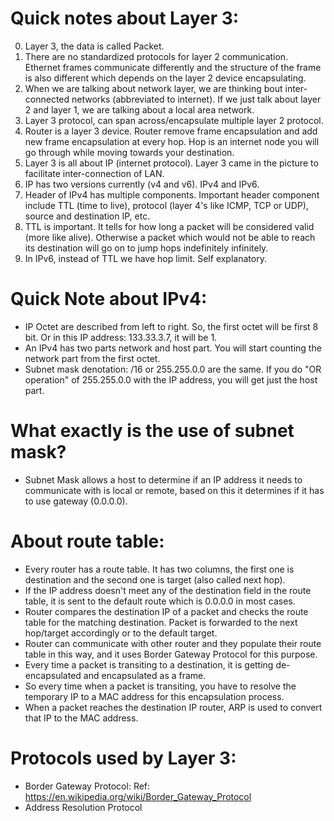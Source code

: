 # Quick notes about Layer 3:
0. Layer 3, the data is called Packet.
1. There are no standardized protocols for layer 2 communication. Ethernet frames communicate differently and the structure of the frame is also different which depends on the layer 2 device encapsulating.
2. When we are talking about network layer, we are thinking bout inter-connected networks (abbreviated to internet). If we just talk about layer 2 and layer 1, we are talking about a local area network.
3. Layer 3 protocol, can span across/encapsulate multiple layer 2 protocol. 
4. Router is a layer 3 device. Router remove frame encapsulation and add new frame encapsulation at every hop. Hop is an internet node you will go through while moving towards your destination.
5. Layer 3 is all about IP (internet protocol). Layer 3 came in the picture to facilitate inter-connection of LAN. 
6. IP has two versions currently (v4 and v6). IPv4 and IPv6.
7. Header of IPv4 has multiple components. Important header component include TTL (time to live), protocol (layer 4's like ICMP, TCP or UDP), source and destination IP, etc.
8. TTL is important. It tells for how long a packet will be considered valid (more like alive). Otherwise a packet which would not be able to reach its destination will go on to jump hops indefinitely infinitely.
9. In IPv6, instead of TTL we have hop limit. Self explanatory.

# Quick Note about IPv4:
- IP Octet are described from left to right. So, the first octet will be first 8 bit. Or in this IP address: 133.33.3.7, it will be 1.
- An IPv4 has two parts network and host part. You will start counting the network part from the first octet.
- Subnet mask denotation: /16 or 255.255.0.0 are the same. If you do "OR operation" of 255.255.0.0 with the IP address, you will get just the host part.

# What exactly is the use of subnet mask?
- Subnet Mask allows a host to determine if an IP address it needs to communicate with is local or remote, based on this it determines if it has to use gateway (0.0.0.0).

# About route table:
- Every router has a route table. It has two columns, the first one is destination and the second one is target (also called next hop).
- If the IP address doesn't meet any of the destination field in the route table, it is sent to the default route which is 0.0.0.0 in most cases.
- Router compares the destination IP of a packet and checks the route table for the matching destination. Packet is forwarded to the next hop/target accordingly or to the default target.
- Router can communicate with other router and they populate their route table in this way, and it uses Border Gateway Protocol for this purpose.
- Every time a packet is transiting to a destination, it is getting de-encapsulated and encapsulated as a frame. 
- So every time when a packet is transiting, you have to resolve the temporary IP to a MAC address for this encapsulation process.
- When a packet reaches the destination IP router, ARP is used to convert that IP to the MAC address.



# Protocols used by Layer 3:
- Border Gateway Protocol: Ref: https://en.wikipedia.org/wiki/Border_Gateway_Protocol
- Address Resolution Protocol 